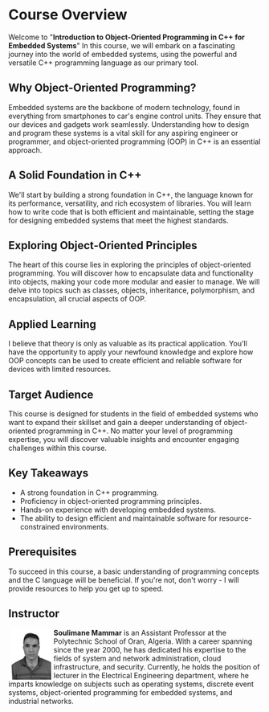 # Course Overview

Welcome to "**Introduction to Object-Oriented Programming in C++ for Embedded Systems**" In this course, we will embark on a fascinating journey into the world of embedded systems, using the powerful and versatile C++ programming language as our primary tool.

## Why Object-Oriented Programming?

Embedded systems are the backbone of modern technology, found in everything from smartphones to  car's engine control units. They ensure that our devices and gadgets work seamlessly. Understanding how to design and program these systems is a vital skill for any aspiring engineer or programmer, and object-oriented programming (OOP) in C++ is an essential approach.

## A Solid Foundation in C++

We'll start by building a strong foundation in C++, the language known for its performance, versatility, and rich ecosystem of libraries. You will learn how to write code that is both efficient and maintainable, setting the stage for designing embedded systems that meet the highest standards.

## Exploring Object-Oriented Principles

The heart of this course lies in exploring the principles of object-oriented programming. You will discover how to encapsulate data and functionality into objects, making your code more modular and easier to manage. We will delve into topics such as classes, objects, inheritance, polymorphism, and encapsulation, all crucial aspects of OOP.

## Applied Learning

I believe that theory is only as valuable as its practical application. You'll have the opportunity to apply your newfound knowledge and explore how OOP concepts can be used to create efficient and reliable software for devices with limited resources.

## Target Audience

This course is designed for students in the field of embedded systems who want to expand their skillset and gain a deeper understanding of object-oriented programming in C++. No matter your level of programming expertise, you will discover valuable insights and encounter engaging challenges within this course.

## Key Takeaways

- A strong foundation in C++ programming.
- Proficiency in object-oriented programming principles.
- Hands-on experience with developing embedded systems.
- The ability to design efficient and maintainable software for resource-constrained environments.

## Prerequisites

To succeed in this course, a basic understanding of programming concepts and the C language will be beneficial. If you're not, don't worry - I will provide resources to help you get up to speed.

## Instructor

<img src="images/Soulimane_MAMMAR_gray_3x4.jpg" style="float:left; width:80px; height:auto; margin: 0 5px;" />**Soulimane Mammar** is an Assistant Professor at the Polytechnic School of Oran, Algeria. With a career spanning since the year 2000, he has dedicated his expertise to the fields of system and network administration, cloud infrastructure, and security. Currently, he holds the position of lecturer in the Electrical Engineering department, where he imparts knowledge on subjects such as operating systems, discrete event systems, object-oriented programming for embedded systems, and industrial networks.
